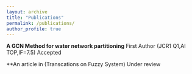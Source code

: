 ```yaml
---
layout: archive
title: "Publications"
permalink: /publications/
author_profile: true
---
```




**A GCN Method for water network partitioning** First Author  (JCR1 Q1,AI TOP,IF=7.5) Accepted 

**An article in (Transcations on Fuzzy System)           Under review

